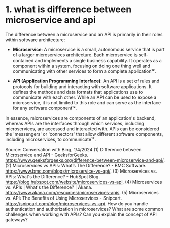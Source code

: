 # 1. what is difference between microservice and api
The difference between a microservice and an API is primarily in their roles within software architecture:

- **Microservice**:
  A microservice is a small, autonomous service that is part of a larger microservices architecture. Each microservice is self-contained and implements a single business capability. It operates as a component within a system, focusing on doing one thing well and communicating with other services to form a complete application¹².

- **API (Application Programming Interface)**:
  An API is a set of rules and protocols for building and interacting with software applications. It defines the methods and data formats that applications use to communicate with each other. While an API can be used to expose a microservice, it is not limited to this role and can serve as the interface for any software component¹².

In essence, microservices are components of an application's backend, whereas APIs are the interfaces through which services, including microservices, are accessed and interacted with. APIs can be considered the 'messengers' or 'connectors' that allow different software components, including microservices, to communicate¹².

Source: Conversation with Bing, 1/4/2024
(1) Difference between Microservice and API - GeeksforGeeks. https://www.geeksforgeeks.org/difference-between-microservice-and-api/.
(2) Microservices vs APIs: What’s The Difference? - BMC Software. https://www.bmc.com/blogs/microservice-vs-api/.
(3) Microservices vs. APIs: What's the Difference? - HubSpot Blog. https://blog.hubspot.com/website/microservices-vs-api.
(4) Microservices vs. APIs | What's the Difference? | Akana. https://www.akana.com/resources/microservices-apis.
(5) Microservices vs. API: The Benefits of Using Microservices - Snipcart. https://snipcart.com/blog/microservices-vs-api.
How do you handle authentication and authorization in microservices?
What are some common challenges when working with APIs?
Can you explain the concept of API gateways?
